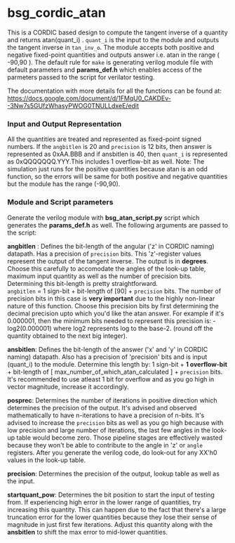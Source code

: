 # bsg_cordic_atan
This is a CORDIC based design to compute the tangent inverse of a quantity and returns atan(quant_i) . `quant_i` is the input to the module and outputs the tangent inverse in `tan_inv_o`. The module accepts both positive and negative fixed-point quantities and outputs answer i.e. atan in the range ( -90,90 ). The default rule for `make` is generating verilog module file with default parameters and **params_def.h** which enables access of the parmeters passed to the script for verilator testing. 

The documentation with more details for all the functions can be found at: https://docs.google.com/document/d/1FMqU0_CAKDEv--3Nw7s5GUfzWhasyPWOG0TNULLdxeE/edit

### Input and Output Representation
All the quantities are treated and represented as fixed-point signed numbers. If the `angbitlen` is 20 and `precision` is 12 bits, then answer is represented as 0xAA.BBB and if ansbitlen is 40, then `quant_i` is represented as 0xQQQQQQQ.YYY.This includes 1 overflow-bit as well. Note: The simulation just runs for the positive quantities because atan is an odd function, so the errors will be same for both positive and negative quantities but the module has the range (-90,90).  


### Module and Script parameters
Generate the verilog module with **bsg_atan_script.py** script which generates the **params_def.h** as well. The following arguments are passed to the script:  

**angbitlen** : Defines the bit-length of the angular ('z' in CORDIC naming) datapath. Has a precision of `precision`  bits. This 'z'-register values represent the output of the tangent inverse. The output is in **degrees**. 
Choose this carefully to accomodate the angles of the look-up table, maximum input quantity as well as the number of precision bits. Determining this bit-length is pretty straightforward.  
`angbitlen` = 1 sign-bit + bit-length of [90] + `precision` bits. The number of precision bits in this case is **very important** due to the highly non-linear nature of this function. Choose this precision bits by first determining the decimal precision upto which you'd like the atan answer. For example if it's 0.000001, then the minimum bits needed to represent this precision is: -log2(0.000001) where log2 represents log to the base-2. (round off the quantity obtained to the next big integer).  

**ansbitlen**: Defines the bit-length of the answer ('x' and 'y' in CORDIC naming) datapath. Also has a precision of 'precision' bits and is input (quant_i) to the module. Determine this length by: 1 sign-bit + **1 overflow-bit** + bit-length of [ max_number_of_which_atan_calculated ] + `precision` bits. It's recommended to use atleast 1 bit for overflow and as you go high in vector magnitude, increase it accordingly.  

**posprec**: Determines the number of iterations in positive direction which determines the precision of the output. It's advised and observed mathematically to have n-iterations to have a precision of n-bits. It's advised to increase the `precision` bits as well as you go high because with low precision and large number of iterations, the last few angles in the look-up table would become zero. Those pipeline stages are effectively wasted because they won't be able to contribute to the angle in 'z' or `angle` registers. After you generate the verilog code, do look-out for any XX'h0 values in the look-up table.  

**precision**: Determines the precision of the output, lookup table as well as the input.  

**startquant_pow**: Determines the bit position to start the input of testing from. If experiencing high error in the lower range of quantities, try increasing this quantity. This can happen due to the fact that there's a large truncation error for the lower quantities because they lose their sense of magnitude in just first few iterations. Adjust this quantity along with the **ansbitlen** to shift the  max error to mid-lower quantities.  


